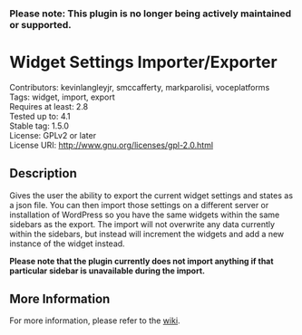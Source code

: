 ### Please note: This plugin is no longer being actively maintained or supported.

# Widget Settings Importer/Exporter
Contributors: kevinlangleyjr, smccafferty, markparolisi, voceplatforms  
Tags: widget, import, export  
Requires at least: 2.8  
Tested up to: 4.1  
Stable tag: 1.5.0  
License: GPLv2 or later  
License URI: http://www.gnu.org/licenses/gpl-2.0.html

## Description

Gives the user the ability to export the current widget settings and states as a json file. You can then import those settings on a different server or installation of WordPress so you have the same widgets within the same sidebars as the export. The import will not overwrite any data currently within the sidebars, but instead will increment the widgets and add a new instance of the widget instead.

**Please note that the plugin currently does not import anything if that particular sidebar is unavailable during the import.**

## More Information

For more information, please refer to the [wiki](https://github.com/voceconnect/widget-data/wiki).
